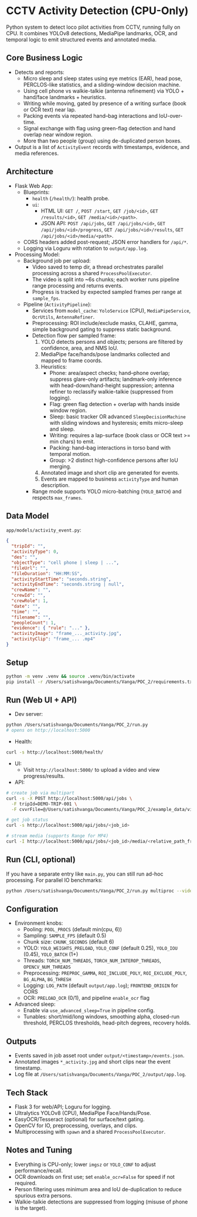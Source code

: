 # CCTV Activity Detection (CPU-Only)

Python system to detect loco pilot activities from CCTV, running fully on CPU. It combines YOLOv8 detections, MediaPipe landmarks, OCR, and temporal logic to emit structured events and annotated media.

## Core Business Logic
- Detects and reports:
  - Micro sleep and sleep states using eye metrics (EAR), head pose, PERCLOS-like statistics, and a sliding-window decision machine.
  - Using cell phone vs walkie-talkie (antenna refinement) via YOLO + hand/face landmarks + heuristics.
  - Writing while moving, gated by presence of a writing surface (book or OCR text) near lap.
  - Packing events via repeated hand–bag interactions and IoU-over-time.
  - Signal exchange with flag using green-flag detection and hand overlap near window region.
  - More than two people (group) using de-duplicated person boxes.
- Output is a list of `ActivityEvent` records with timestamps, evidence, and media references.

## Architecture
- Flask Web App:
  - Blueprints:
    - `health` (`/health/`): health probe.
    - `ui`:
      - HTML UI: `GET /`, `POST /start`, `GET /job/<id>`, `GET /results/<id>`, `GET /media/<id>/<path>`.
      - JSON API: `POST /api/jobs`, `GET /api/jobs/<id>`, `GET /api/jobs/<id>/progress`, `GET /api/jobs/<id>/results`, `GET /api/jobs/<id>/media/<path>`.
  - CORS headers added post-request; JSON error handlers for `/api/*`.
  - Logging via Loguru with rotation to `output/app.log`.
- Processing Model:
  - Background job per upload:
    - Video saved to temp dir, a thread orchestrates parallel processing across a shared `ProcessPoolExecutor`.
    - The video is split into ~6s chunks; each worker runs pipeline range processing and returns events.
    - Progress is tracked by expected sampled frames per range at `sample_fps`.
  - Pipeline (`ActivityPipeline`):
    - Services from `model_cache`: `YoloService` (CPU), `MediaPipeService`, `OcrUtils`, `AntennaRefiner`.
    - Preprocessing: ROI include/exclude masks, CLAHE, gamma, simple background gating to suppress static background.
    - Detection flow per sampled frame:
      1) YOLO detects persons and objects; persons are filtered by confidence, area, and NMS IoU.
      2) MediaPipe face/hands/pose landmarks collected and mapped to frame coords.
      3) Heuristics:
         - Phone: area/aspect checks; hand–phone overlap; suppress glare-only artifacts; landmark-only inference with head-down/hand-height suppression; antenna refiner to reclassify walkie-talkie (suppressed from logging).
         - Flag: green flag detection + overlap with hands inside window region.
         - Sleep: basic tracker OR advanced `SleepDecisionMachine` with sliding windows and hysteresis; emits micro-sleep and sleep.
         - Writing: requires a lap-surface (book class or OCR text >= min chars) to emit.
         - Packing: hand–bag interactions in torso band with temporal motion.
         - Group: >2 distinct high-confidence persons after IoU merging.
      4) Annotated image and short clip are generated for events.
      5) Events are mapped to business `activityType` and human description.
    - Range mode supports YOLO micro-batching (`YOLO_BATCH`) and respects `max_frames`.

## Data Model
`app/models/activity_event.py`:
```json
{
  "tripId": "",
  "activityType": 0,
  "des": "",
  "objectType": "cell phone | sleep | ...",
  "fileUrl": "",
  "fileDuration": "HH:MM:SS",
  "activityStartTime": "seconds.string",
  "activityEndTime": "seconds.string | null",
  "crewName": "",
  "crewId": "",
  "crewRole": 1,
  "date": "",
  "time": "",
  "filename": "",
  "peopleCount": 1,
  "evidence": { "rule": "..." },
  "activityImage": "frame_..._activity.jpg",
  "activityClip": "frame_... .mp4"
}
```

## Setup
```bash
python -m venv .venv && source .venv/bin/activate
pip install -r /Users/satishvanga/Documents/Vanga/POC_2/requirements.txt
```

## Run (Web UI + API)
- Dev server:
```bash
python /Users/satishvanga/Documents/Vanga/POC_2/run.py
# opens on http://localhost:5000
```
- Health:
```bash
curl -s http://localhost:5000/health/
```
- UI:
  - Visit `http://localhost:5000/` to upload a video and view progress/results.
- API:
```bash
# create job via multipart
curl -s -X POST http://localhost:5000/api/jobs \
  -F tripId=DEMO-TRIP-001 \
  -F cvvrFile=@/Users/satishvanga/Documents/Vanga/POC_2/example_data/video_cfr.mp4

# get job status
curl -s http://localhost:5000/api/jobs/<job_id>

# stream media (supports Range for MP4)
curl -I http://localhost:5000/api/jobs/<job_id>/media/<relative_path_from_asset_root>
```

## Run (CLI, optional)
If you have a separate entry like `main.py`, you can still run ad-hoc processing. For parallel IO benchmarks:
```bash
python /Users/satishvanga/Documents/Vanga/POC_2/run.py multiproc --video /path/to/video.mp4 --processes 8
```

## Configuration
- Environment knobs:
  - Pooling: `POOL_PROCS` (default min(cpu, 6))
  - Sampling: `SAMPLE_FPS` (default 0.5)
  - Chunk size: `CHUNK_SECONDS` (default 6)
  - YOLO: `YOLO_WEIGHTS_PRELOAD`, `YOLO_CONF` (default 0.25), `YOLO_IOU` (0.45), `YOLO_BATCH` (1+)
  - Threads: `TORCH_NUM_THREADS`, `TORCH_NUM_INTEROP_THREADS`, `OPENCV_NUM_THREADS`
  - Preprocessing: `PREPROC_GAMMA`, `ROI_INCLUDE_POLY`, `ROI_EXCLUDE_POLY`, `BG_ALPHA`, `BG_THRESH`
  - Logging: `LOG_PATH` (default `output/app.log`); `FRONTEND_ORIGIN` for CORS
  - OCR: `PRELOAD_OCR` (0/1), and pipeline `enable_ocr` flag
- Advanced sleep:
  - Enable via `use_advanced_sleep=True` in pipeline config.
  - Tunables: short/mid/long windows, smoothing alpha, closed-run threshold, PERCLOS thresholds, head-pitch degrees, recovery holds.

## Outputs
- Events saved in job asset root under `output/<timestamp>/events.json`.
- Annotated images `*_activity.jpg` and short clips near the event timestamp.
- Log file at `/Users/satishvanga/Documents/Vanga/POC_2/output/app.log`.

## Tech Stack
- Flask 3 for web/API; Loguru for logging.
- Ultralytics YOLOv8 (CPU), MediaPipe Face/Hands/Pose.
- EasyOCR/Tesseract (optional) for surface/text gating.
- OpenCV for IO, preprocessing, overlays, and clips.
- Multiprocessing with `spawn` and a shared `ProcessPoolExecutor`.

## Notes and Tuning
- Everything is CPU-only; lower `imgsz` or `YOLO_CONF` to adjust performance/recall.
- OCR downloads on first use; set `enable_ocr=False` for speed if not required.
- Person filtering uses minimum area and IoU de-duplication to reduce spurious extra persons.
- Walkie-talkie detections are suppressed from logging (misuse of phone is the target).